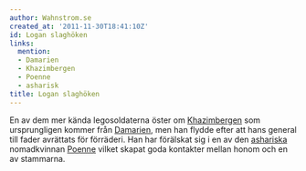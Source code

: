 ```yaml
---
author: Wahnstrom.se
created_at: '2011-11-30T18:41:10Z'
id: Logan slaghöken
links:
  mention:
  - Damarien
  - Khazimbergen
  - Poenne
  - asharisk
title: Logan slaghöken
---
```


En av dem mer kända legosoldaterna öster om [Khazimbergen] som ursprungligen kommer från [Damarien],
men han flydde efter att hans general till fader avrättats för förräderi. Han har förälskat sig i en
av den [ashariska] nomadkvinnan [Poenne] vilket skapat goda kontakter mellan honom och en av
stammarna.

  [Khazimbergen]: Khazimbergen
  [Damarien]: Damarien
  [ashariska]: asharisk
  [Poenne]: Poenne